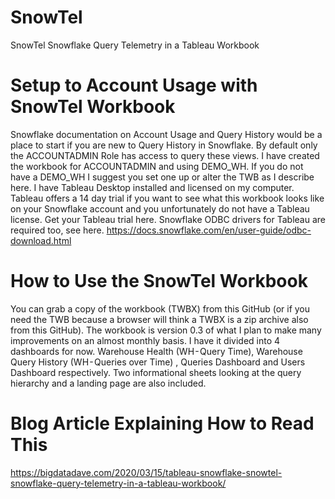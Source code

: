 # SnowTel
SnowTel Snowflake Query Telemetry in a Tableau Workbook

# Setup to Account Usage with SnowTel Workbook
Snowflake documentation on Account Usage and Query History would be a place to start if you are new to Query History in Snowflake. By default only the ACCOUNTADMIN Role has access to query these views. I have created the workbook for ACCOUNTADMIN and using DEMO_WH. If you do not have a DEMO_WH I suggest you set one up or alter the TWB as I describe here.
I have Tableau Desktop installed and licensed on my computer. Tableau offers a 14 day trial if you want to see what this workbook looks like on your Snowflake account and you unfortunately do not have a Tableau license. Get your Tableau trial here. Snowflake ODBC drivers for Tableau are required too, see here.
https://docs.snowflake.com/en/user-guide/odbc-download.html

# How to Use the SnowTel Workbook
You can grab a copy of the workbook (TWBX) from this GitHub (or if you need the TWB because a browser will think a TWBX is a zip archive also from this GitHub). The workbook is version 0.3 of what I plan to make many improvements on an almost monthly basis. I have it divided into 4 dashboards for now. Warehouse Health (WH - Query Time), Warehouse Query History (WH - Queries over Time) , Queries Dashboard and Users Dashboard respectively. Two informational sheets looking at the query hierarchy and a landing page are also included.

# Blog Article Explaining How to Read This
https://bigdatadave.com/2020/03/15/tableau-snowflake-snowtel-snowflake-query-telemetry-in-a-tableau-workbook/
